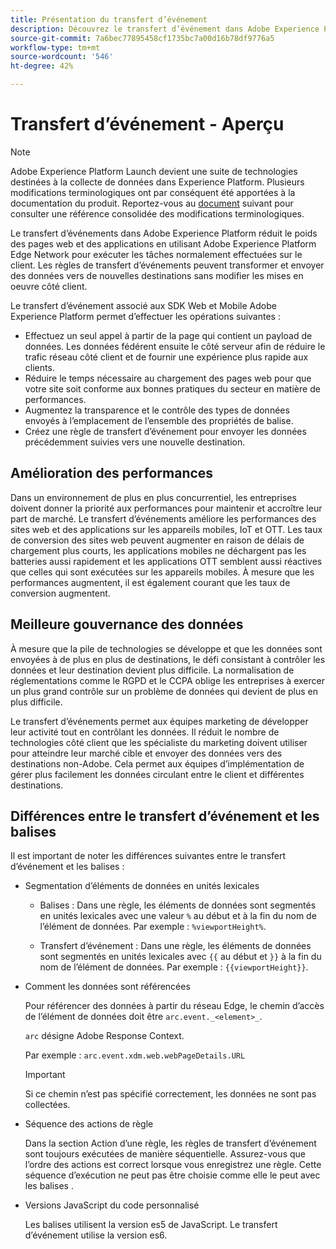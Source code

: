 ```yaml
---
title: Présentation du transfert d’événement
description: Découvrez le transfert d’événement dans Adobe Experience Platform, qui vous permet d’utiliser le réseau Platform Edge pour exécuter des tâches sans modifier votre mise en oeuvre des balises.
source-git-commit: 7a6bec77895458cf1735bc7a00d16b78df9776a5
workflow-type: tm+mt
source-wordcount: '546'
ht-degree: 42%

---
```


# Transfert d’événement - Aperçu

>[!NOTE]
>
>Adobe Experience Platform Launch devient une suite de technologies destinées à la collecte de données dans Experience Platform. Plusieurs modifications terminologiques ont par conséquent été apportées à la documentation du produit. Reportez-vous au [document](../../term-updates.md) suivant pour consulter une référence consolidée des modifications terminologiques.

Le transfert d’événements dans Adobe Experience Platform réduit le poids des pages web et des applications en utilisant Adobe Experience Platform Edge Network pour exécuter les tâches normalement effectuées sur le client. Les règles de transfert d’événements peuvent transformer et envoyer des données vers de nouvelles destinations sans modifier les mises en oeuvre côté client.

Le transfert d’événement associé aux SDK Web et Mobile Adobe Experience Platform permet d’effectuer les opérations suivantes :

* Effectuez un seul appel à partir de la page qui contient un payload de données. Les données fédérent ensuite le côté serveur afin de réduire le trafic réseau côté client et de fournir une expérience plus rapide aux clients.
* Réduire le temps nécessaire au chargement des pages web pour que votre site soit conforme aux bonnes pratiques du secteur en matière de performances.
* Augmentez la transparence et le contrôle des types de données envoyés à l’emplacement de l’ensemble des propriétés de balise.
* Créez une règle de transfert d’événement pour envoyer les données précédemment suivies vers une nouvelle destination.

## Amélioration des performances

Dans un environnement de plus en plus concurrentiel, les entreprises doivent donner la priorité aux performances pour maintenir et accroître leur part de marché. Le transfert d’événements améliore les performances des sites web et des applications sur les appareils mobiles, IoT et OTT. Les taux de conversion des sites web peuvent augmenter en raison de délais de chargement plus courts, les applications mobiles ne déchargent pas les batteries aussi rapidement et les applications OTT semblent aussi réactives que celles qui sont exécutées sur les appareils mobiles. À mesure que les performances augmentent, il est également courant que les taux de conversion augmentent.

## Meilleure gouvernance des données

À mesure que la pile de technologies se développe et que les données sont envoyées à de plus en plus de destinations, le défi consistant à contrôler les données et leur destination devient plus difficile. La normalisation de réglementations comme le RGPD et le CCPA oblige les entreprises à exercer un plus grand contrôle sur un problème de données qui devient de plus en plus difficile.

Le transfert d’événements permet aux équipes marketing de développer leur activité tout en contrôlant les données. Il réduit le nombre de technologies côté client que les spécialiste du marketing doivent utiliser pour atteindre leur marché cible et envoyer des données vers des destinations non-Adobe. Cela permet aux équipes d’implémentation de gérer plus facilement les données circulant entre le client et différentes destinations.

## Différences entre le transfert d’événement et les balises

Il est important de noter les différences suivantes entre le transfert d’événement et les balises :

* Segmentation d’éléments de données en unités lexicales

   * Balises : Dans une règle, les éléments de données sont segmentés en unités lexicales avec une valeur `%` au début et à la fin du nom de l’élément de données. Par exemple : `%viewportHeight%`.

   * Transfert d’événement : Dans une règle, les éléments de données sont segmentés en unités lexicales avec `{{` au début et `}}` à la fin du nom de l’élément de données. Par exemple : `{{viewportHeight}}`.

* Comment les données sont référencées

   Pour référencer des données à partir du réseau Edge, le chemin d’accès de l’élément de données doit être `arc.event._<element>_`.

   `arc` désigne Adobe Response Context.

   Par exemple : `arc.event.xdm.web.webPageDetails.URL`

   >[!IMPORTANT]
   >
   >Si ce chemin n’est pas spécifié correctement, les données ne sont pas collectées.


* Séquence des actions de règle

   Dans la section Action d’une règle, les règles de transfert d’événement sont toujours exécutées de manière séquentielle. Assurez-vous que l’ordre des actions est correct lorsque vous enregistrez une règle. Cette séquence d’exécution ne peut pas être choisie comme elle le peut avec les balises .

* Versions JavaScript du code personnalisé

   Les balises utilisent la version es5 de JavaScript. Le transfert d’événement utilise la version es6.

<!--doc Adobe Cloud Connector extension, get from Jon-->

